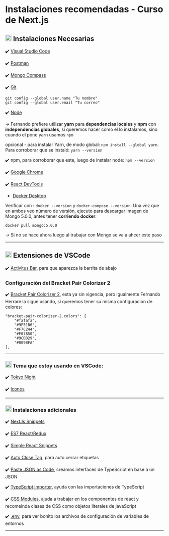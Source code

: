 # Instalaciones recomendadas - Curso de Next.js

## <img width="20" height="20" src="https://img.icons8.com/stickers/20/maintenance.png" alt="maintenance"/> Instalaciones Necesarias

✔️  [Visual Studio Code](https://code.visualstudio.com/)

✔️  [Postman](https://www.postman.com/downloads/)

✔️  [Mongo Compass](https://www.mongodb.com/try/download/compass)

✔️  [Git](https://git-scm.com/)

```
git config --global user.name "Tu nombre"
git config --global user.email "Tu correo"
```

✔️ [Node](https://nodejs.org/es/)


-> Fernando prefiere utilizar **yarn** para **dependencias locales** y **npm** con **independencias globales**, si queremos hacer como el lo instalamos, sino cuando el pone yarn usamos `npm`


opcional - para instalar Yarn, de modo global: `npm install --global yarn`. Para corroborar que se instaló: `yarn --version`

✔️ npm, para corroborar que este, luego de instalar node: `npm --version`

✔️ [Google Chrome](https://www.google.com.mx/intl/es-419/chrome/?brand=CHBD&gclid=Cj0KCQiAtrnuBRDXARIsABiN-7AAMm13Ae3KDIib46Laxfe6tzD_w4yvDdpq5XsPw1eNlOkZ_0-3x3IaAvLEEALw_wcB&gclsrc=aw.ds)

✔️ [React DevTools](https://react.dev/learn/react-developer-tools)

* [Docker Desktop](https://www.docker.com/get-started)

Verificar con : `docker --version` y `docker-compose --version`. Una vez que en ambos veo número de versión, ejecuto para descargar imagen de Mongo 5.0.0, antes tener **corriendo docker**:

`docker pull mongo:5.0.0`

-> Si no se hace ahora luego al trabajar con Mongo se va a ahcer este paso

---

## <img width="20" height="20" src="https://img.icons8.com/color/20/visual-studio-code-2019.png" alt="visual-studio-code-2019"/> Extensiones de VSCode

✔️ [Activitus Bar](https://marketplace.visualstudio.com/items?itemName=Gruntfuggly.activitusbar), para que aparezca la barrita de abajo

### Configuración del Bracket Pair Colorizer 2

✔️ [Bracket Pair Colorizer 2](https://marketplace.visualstudio.com/items?itemName=CoenraadS.bracket-pair-colorizer-2), esta ya sin vigencia, pero igualmente Fernando Herrare la sigue usando, si queremos tener su misma configuracion de colores:

```
"bracket-pair-colorizer-2.colors": [
    "#fafafa",
    "#9F51B6",
    "#F7C244",
    "#F07850",
    "#9CDD29",
    "#0098FA"
],
```

---

### <img width="20" height="20" src="https://img.icons8.com/color/20/visual-studio-code-2019.png" alt="visual-studio-code-2019"/>  Tema que estoy usando en VSCode:

✔️ [Tokyo Night](https://marketplace.visualstudio.com/items?itemName=enkia.tokyo-night)

✔️ [Iconos](https://marketplace.visualstudio.com/items?itemName=PKief.material-icon-theme)


---

### <img width="20" height="20" src="https://img.icons8.com/office/20/maintenance.png" alt="maintenance"/> Instalaciones adicionales

✔️ [NextJs Snippets](https://marketplace.visualstudio.com/items?itemName=willstakayama.vscode-nextjs-snippets)

✔️ [ES7 React/Redux](https://marketplace.visualstudio.com/items?itemName=dsznajder.es7-react-js-snippets)

✔️ [Simple React Snippets](https://marketplace.visualstudio.com/items?itemName=burkeholland.simple-react-snippets)

✔️ [Auto Close Tag](https://marketplace.visualstudio.com/items?itemName=formulahendry.auto-close-tag), para auto cerrar etiquetas

✔️ [Paste JSON as Code](https://marketplace.visualstudio.com/items?itemName=quicktype.quicktype), creamos interfaces de TypeScript en base a un JSON

✔️ [TypeScript importer](https://marketplace.visualstudio.com/items?itemName=pmneo.tsimporter), ayuda con las importaciones de TypeScript

✔️ [CSS Modules](https://marketplace.visualstudio.com/items?itemName=clinyong.vscode-css-modules), ajuda a trabajar en los componentes de react y recomeinda clases de CSS como objetos literales de javaScript

✔️ [.env](https://marketplace.visualstudio.com/items?itemName=mikestead.dotenv), para ver bonito los archivos de configuración de variables de entornos

---